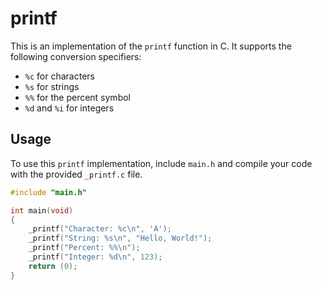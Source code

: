 # printf

This is an implementation of the `printf` function in C. It supports the following conversion specifiers:
- `%c` for characters
- `%s` for strings
- `%%` for the percent symbol
- `%d` and `%i` for integers

## Usage

To use this `printf` implementation, include `main.h` and compile your code with the provided `_printf.c` file.

```c
#include "main.h"

int main(void)
{
    _printf("Character: %c\n", 'A');
    _printf("String: %s\n", "Hello, World!");
    _printf("Percent: %%\n");
    _printf("Integer: %d\n", 123);
    return (0);
}
